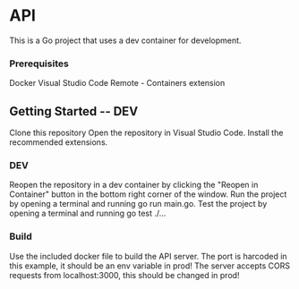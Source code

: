 
# API
This is a Go project that uses a dev container for development.

### Prerequisites
Docker
Visual Studio Code
Remote - Containers extension

## Getting Started -- DEV 
Clone this repository
Open the repository in Visual Studio Code.
Install the recommended extensions.

###  DEV 
Reopen the repository in a dev container by clicking the "Reopen in Container" button in the bottom right corner of the window.
Run the project by opening a terminal and running go run main.go.
Test the project by opening a terminal and running go test ./...

### Build
Use the included docker file to build the API server.
The port is harcoded in this example, it should be an env variable in prod!
The server accepts CORS requests from localhost:3000, this should be changed in prod!